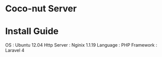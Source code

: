 Coco-nut Server
======

Install Guide
======
OS : Ubuntu 12.04
Http Server : Nginix 1.1.19
Language : PHP
Framework : Laravel 4
